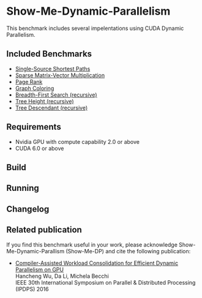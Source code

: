 Show-Me-Dynamic-Parallelism
==========================
This benchmark includes several impelentations using CUDA Dynamic Parallelism.

Included Benchmarks
-------------------
* [Single-Source Shortest Paths](http://)
* [Sparse Matrix-Vector Multiplication](http://)
* [Page Rank](http://)
* [Graph Coloring](http://)
* [Breadth-First Search (recursive)](http://)
* [Tree Height (recursive)](http://)
* [Tree Descendant (recursive)](http://)

Requirements
------------
* Nvidia GPU with compute capability 2.0 or above
* CUDA 6.0 or above

Build
-----

Running
-------


Changelog
---------

Related publication
-------------------
If you find this benchmark useful in your work, please acknowledge Show-Me-Dynamic-Parallism (Show-Me-DP) and cite the following publication:

* [Compiler-Assisted Workload Consolidation for Efficient Dynamic Parallelism on GPU](http://www.danielbit.com)  
Hancheng Wu, Da Li, Michela Becchi  
IEEE 30th International Symposium on Parallel & Distributed Processing (IPDPS) 2016  
